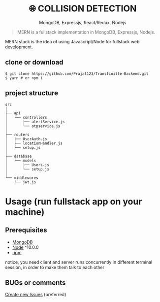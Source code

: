 

<h1 align="center">
🌐 COLLISION DETECTION
</h1>
<p align="center">
MongoDB, Expressjs, React/Redux, Nodejs
</p>


> MERN is a fullstack implementation in MongoDB, Expressjs, Nodejs.

MERN stack is the idea of using Javascript/Node for fullstack web development.

## clone or download
```terminal
$ git clone https://github.com/Prajal123/Transfinitte-Backend.git
$ yarn # or npm i
```

## project structure
```terminal
src
│
├── api
│   └── controllers
│       ├── alertService.js
│       └── otpservice.js
│
├── routers
│   ├── UserAuth.js
│   ├── locationHandler.js
│   └── setup.js
│
├── database
│   └── models
│       ├── Users.js
│       └── setup.js
│
└── middlewares
    └── jwt.js
```


# Usage (run fullstack app on your machine)

## Prerequisites
- [MongoDB](https://gist.github.com/nrollr/9f523ae17ecdbb50311980503409aeb3)
- [Node](https://nodejs.org/en/download/) ^10.0.0
- [npm](https://nodejs.org/en/download/package-manager/)

notice, you need client and server runs concurrently in different terminal session, in order to make them talk to each other



## BUGs or comments

[Create new Issues](https://github.com/Prajal123/Transfinitte-Backend.git) (preferred)
